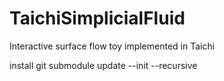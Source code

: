 # TaichiSimplicialFluid
Interactive surface flow toy implemented in Taichi

install
git submodule update --init --recursive

